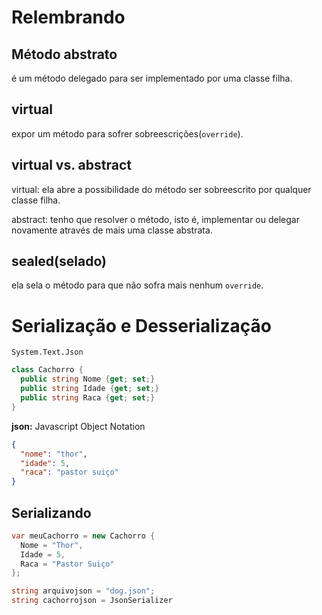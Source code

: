 # Relembrando

## Método abstrato

é um método delegado para ser implementado por uma classe filha.

## virtual

expor um método para sofrer sobreescrições(`override`).

## virtual vs. abstract

virtual: ela abre a possibilidade do método ser sobreescrito por qualquer classe filha.

abstract: tenho que resolver o método, isto é, implementar ou delegar novamente através de mais uma classe abstrata.

## sealed(selado)

ela sela o método para que não sofra mais nenhum `override`.

# Serialização e Desserialização

`System.Text.Json`

```cs
class Cachorro {
  public string Nome {get; set;}
  public string Idade {get; set;}
  public string Raca {get; set;}
}
```

**json:** Javascript Object Notation

```json
{
  "nome": "thor",
  "idade": 5,
  "raca": "pastor suiço"
}
```

## Serializando

```cs
var meuCachorro = new Cachorro {
  Nome = "Thor",
  Idade = 5,
  Raca = "Pastor Suiço"
};

string arquivojson = "dog.json";
string cachorrojson = JsonSerializer
```
